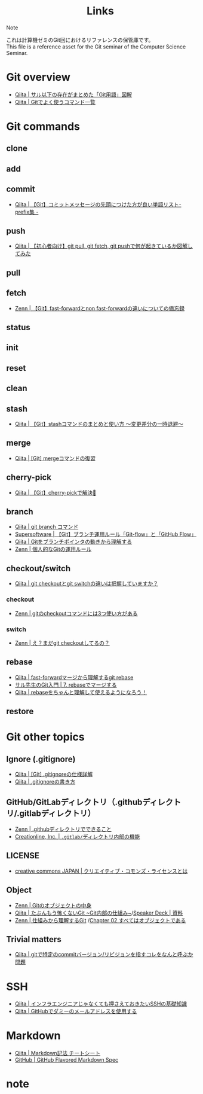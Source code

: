 <h1 align='center'> Links </h1>

> [!NOTE]
> これは計算機ゼミのGit回におけるリファレンスの保管庫です。\
> This file is a reference asset for the Git seminar of the Computer Science Seminar.

# Git overview
- [Qiita | サル以下の存在がまとめた「Git用語」図解](https://qiita.com/hamachi4708/items/6517b0964c6ed1685ecf)
- [Qiita | Gitでよく使うコマンド一覧](https://qiita.com/uhooi/items/c26c7c1beb5b36e7418e)


# Git commands

## clone


## add


## commit
- [Qiita | 【Git】コミットメッセージの先頭につけた方が良い単語リスト- prefix集 -](https://qiita.com/muranakar/items/20a7927ffa63a5ca226a)

## push
- [Qiita | 【初心者向け】git pull, git fetch, git pushで何が起きているか図解してみた](https://qiita.com/hiroaki-u/items/4e97f338ad18fca142b8)

## pull


## fetch
- [Zenn | 【Git】fast-forwardとnon fast-forwardの違いについての備忘録](https://zenn.dev/muuuurai/articles/1dfc0ba4e3ef01)


## status


## init


## reset


## clean


## stash
- [Qiita | 【Git】stashコマンドのまとめと使い方 ～変更差分の一時退避～](https://qiita.com/nakaji0210/items/330f6dcb361da074c2c0)

## merge
- [Qiita | [Git] mergeコマンドの復習](https://qiita.com/yam_dev/items/47bd70e7582b14154541)

## cherry-pick
- [Qiita | 【Git】cherry-pickで解決🍒](https://qiita.com/okmtz/items/62aa5a25f75b1754a861)


## branch
- [Qiita | git branch コマンド](https://qiita.com/chihiro/items/e178e45a7fd5a2fb4599)
- [Supersoftware | 【Git】ブランチ運用ルール「Git-flow」と「GitHub Flow」](https://supersoftware.jp/tech/20221021/17928/)
- [Qiita | Gitをブランチポインタの動きから理解する](https://qiita.com/tikamoto/items/3019b6703681c426b850)
- [Zenn | 個人的なGitの運用ルール](https://zenn.dev/h_ymt/articles/bbd0d916f97932)


## checkout/switch
- [Qiita | git checkoutとgit switchの違いは把握していますか？](https://qiita.com/JavaLangRuntimeException/items/33c75bec144040c9b0bc)

### checkout
- [Zenn | gitのcheckoutコマンドには3つ使い方がある](https://zenn.dev/gibjapan/articles/bbdaf8173f21c9)

### switch
- [Zenn | え？まだgit checkoutしてるの？](https://zenn.dev/gmomedia/articles/d9366fa84aadfd)


## rebase
- [Qiita | fast-forwardマージから理解するgit rebase](https://qiita.com/vsanna/items/451b42f886c599a16a55)
- [サル先生のGit入門 | 7. rebaseでマージする](https://backlog.com/ja/git-tutorial/stepup/13/)
- [Qiita | rebaseをちゃんと理解して使えるようになろう！](https://qiita.com/shira-shun/items/29c7f36179117022cb6d)

## restore

# Git other topics
## Ignore (.gitignore)
- [Qiita | [Git] .gitignoreの仕様詳解](https://qiita.com/anqooqie/items/110957797b3d5280c44f)
- [Qiita | .gitignoreの書き方](https://qiita.com/inabe49/items/16ee3d9d1ce68daa9fff)

## GitHub/GitLabディレクトリ（.githubディレクトリ/.gitlabディレクトリ）
- [Zenn | .githubディレクトリでできること](https://zenn.dev/morinokami/articles/dot-github-directory)
- [Creationline, Inc. | `.gitlab/`ディレクトリ内部の機能](https://gitlab-docs.creationline.com/ee/development/features_inside_dot_gitlab.html)

## LICENSE
- [creative commons JAPAN | クリエイティブ・コモンズ・ライセンスとは](https://creativecommons.jp/licenses/)

## Object
- [Zenn | Gitのオブジェクトの中身](https://zenn.dev/kaityo256/articles/objects_of_git)
- [Qiita | たぶんもう怖くないGit ~Git内部の仕組み~](https://qiita.com/marchin_1989/items/2ec01553e907f3a9e6bb)/[Speaker Deck | 資料](https://speakerdeck.com/marchin1989/maybe-not-afraid-of-git-anymore)
- [Zenn | 仕組みから理解するGit](http://zenn.dev/adsholoko/books/deep-into-git-internals) /[Chapter 02 すべてはオブジェクトである](http://zenn.dev/adsholoko/books/deep-into-git-internals/viewer/1_all_is_object)


## Trivial matters
- [Qiita | gitで特定のcommitバージョン/リビジョンを指すコレをなんと呼ぶか問題](https://qiita.com/bigwheel/items/0b331451558637ee29b3)

# SSH
- [Qiita | インフラエンジニアじゃなくても押さえておきたいSSHの基礎知識](https://qiita.com/tag1216/items/5d06bad7468f731f590e)
- [Qiita | GitHubでダミーのメールアドレスを使用する](https://qiita.com/sta/items/982ab68e8220a81d485c)

# Markdown
- [Qiita | Markdown記法 チートシート](https://qiita.com/Qiita/items/c686397e4a0f4f11683d)
- [GitHub | GitHub Flavored Markdown Spec](https://github.github.com/gfm/)


# note

